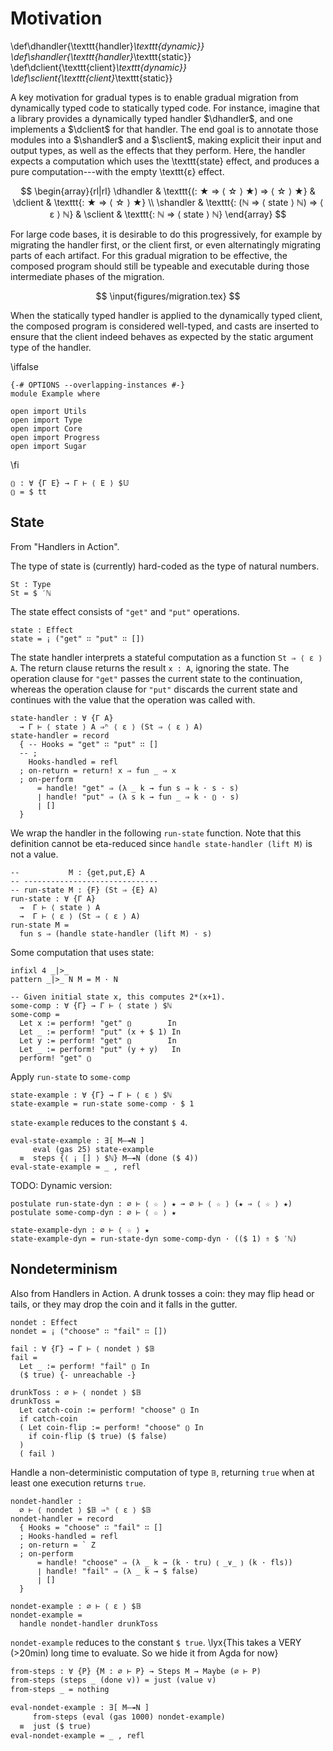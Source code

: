 # Motivation

\def\dhandler{\texttt{handler}_\texttt{dynamic}}
\def\shandler{\texttt{handler}_\texttt{static}}
\def\dclient{\texttt{client}_\texttt{dynamic}}
\def\sclient{\texttt{client}_\texttt{static}}

A key motivation for gradual types is to enable gradual migration
from dynamically typed code to statically typed code.
For instance, imagine that a library provides a dynamically typed
handler $\dhandler$, and one implements a $\dclient$ for that handler.
The end goal is to annotate those modules into a
$\shandler$ and a $\sclient$,
making explicit their input and output types, as well as the
effects that they perform. Here, the handler expects a computation
which uses the \texttt{state} effect, and produces a pure computation---with
the empty \texttt{ε} effect.

$$
\begin{array}{rl|rl}
  \dhandler & \texttt{(: ★ ⇒ ⟨ ☆ ⟩ ★) ⇒ ⟨ ☆ ⟩ ★} & \dclient & \texttt{: ★ ⇒ ⟨ ☆ ⟩ ★} \\
  \shandler & \texttt{: (ℕ ⇒ ⟨ state ⟩ ℕ) ⇒ ⟨ ε ⟩ ℕ} & \sclient & \texttt{: ℕ ⇒ ⟨ state ⟩ ℕ}
\end{array}
$$

For large code bases, it is desirable to do this progressively,
for example by migrating the handler first, or the client first,
or even alternatingly migrating parts of each artifact.
For this gradual migration to be effective, the composed program should still
be typeable and executable during those intermediate phases of the migration.

$$
\input{figures/migration.tex}
$$

When the statically typed handler is applied to the dynamically typed client,
the composed program is considered well-typed,
and casts are inserted to ensure that the client indeed behaves as expected by
the static argument type of the handler.

\iffalse

```
{-# OPTIONS --overlapping-instances #-}
module Example where

open import Utils
open import Type
open import Core
open import Progress
open import Sugar
```

\fi

```
⦅⦆ : ∀ {Γ E} → Γ ⊢ ⟨ E ⟩ $𝕌
⦅⦆ = $ tt
```

## State

From "Handlers in Action".

The type of state is (currently) hard-coded as the type of natural numbers.
```
St : Type
St = $ ′ℕ
```

The state effect consists of `"get"` and `"put"` operations.
```
state : Effect
state = ¡ ("get" ∷ "put" ∷ [])
```

The state handler interprets a stateful computation as a function `St ⇒ ⟨ ε ⟩ A`.
The return clause returns the result `x : A`, ignoring the state.
The operation clause for `"get"` passes the current state to the continuation,
whereas the operation clause for `"put"` discards the current state and continues with the
value that the operation was called with.
```
state-handler : ∀ {Γ A}
  → Γ ⊢ ⟨ state ⟩ A ⇒ʰ ⟨ ε ⟩ (St ⇒ ⟨ ε ⟩ A)
state-handler = record
  { -- Hooks = "get" ∷ "put" ∷ []
  -- ;
    Hooks-handled = refl
  ; on-return = return! x ⇒ fun _ ⇒ x
  ; on-perform
      = handle! "get" ⇒ (λ _ k → fun s ⇒ k · s · s)
      ∣ handle! "put" ⇒ (λ s k → fun _ ⇒ k · ⦅⦆ · s)
      ∣ []
  }
```

We wrap the handler in the following `run-state` function.
Note that this definition cannot be eta-reduced since
`handle state-handler (lift M)` is not a value.
```
--           M : {get,put,E} A
-- ------------------------------
-- run-state M : {F} (St ⇒ {E} A)
run-state : ∀ {Γ A}
  →  Γ ⊢ ⟨ state ⟩ A
  →  Γ ⊢ ⟨ ε ⟩ (St ⇒ ⟨ ε ⟩ A)
run-state M =
  fun s ⇒ (handle state-handler (lift M) · s)
```

Some computation that uses state:
```
infixl 4 _|>_
pattern _|>_ N M = M · N

-- Given initial state x, this computes 2*(x+1).
some-comp : ∀ {Γ} → Γ ⊢ ⟨ state ⟩ $ℕ
some-comp =
  Let x := perform! "get" ⦅⦆        In
  Let _ := perform! "put" (x + $ 1) In
  Let y := perform! "get" ⦅⦆        In
  Let _ := perform! "put" (y + y)   In
  perform! "get" ⦅⦆
```

Apply `run-state` to `some-comp`
```
state-example : ∀ {Γ} → Γ ⊢ ⟨ ε ⟩ $ℕ
state-example = run-state some-comp · $ 1
```

`state-example` reduces to the constant `$ 4`.
```
eval-state-example : ∃[ M—↠N ]
     eval (gas 25) state-example
  ≡  steps {⟨ ¡ [] ⟩ $ℕ} M—↠N (done ($ 4))
eval-state-example = _ , refl
```

TODO: Dynamic version:

```
postulate run-state-dyn : ∅ ⊢ ⟨ ☆ ⟩ ★ → ∅ ⊢ ⟨ ☆ ⟩ (★ ⇒ ⟨ ☆ ⟩ ★)
postulate some-comp-dyn : ∅ ⊢ ⟨ ☆ ⟩ ★

state-example-dyn : ∅ ⊢ ⟨ ☆ ⟩ ★
state-example-dyn = run-state-dyn some-comp-dyn · (($ 1) ⇑ $ ′ℕ)
```

## Nondeterminism

Also from Handlers in Action.
A drunk tosses a coin: they may flip head or tails, or they may drop the coin
and it falls in the gutter.
```
nondet : Effect
nondet = ¡ ("choose" ∷ "fail" ∷ [])

fail : ∀ {Γ} → Γ ⊢ ⟨ nondet ⟩ $𝔹
fail =
  Let _ := perform! "fail" ⦅⦆ In
  ($ true) {- unreachable -}

drunkToss : ∅ ⊢ ⟨ nondet ⟩ $𝔹
drunkToss =
  Let catch-coin := perform! "choose" ⦅⦆ In
  if catch-coin
  ( Let coin-flip := perform! "choose" ⦅⦆ In
    if coin-flip ($ true) ($ false)
  )
  ( fail )
```

Handle a non-deterministic computation of type `𝔹`,
returning `true` when at least one execution returns `true`.
```
nondet-handler :
  ∅ ⊢ ⟨ nondet ⟩ $𝔹 ⇒ʰ ⟨ ε ⟩ $𝔹
nondet-handler = record
  { Hooks = "choose" ∷ "fail" ∷ []
  ; Hooks-handled = refl
  ; on-return = ` Z
  ; on-perform
      = handle! "choose" ⇒ (λ _ k → (k · tru) ⦅ _∨_ ⦆ (k · fls))
      ∣ handle! "fail" ⇒ (λ _ k → $ false)
      ∣ []
  }
```

```
nondet-example : ∅ ⊢ ⟨ ε ⟩ $𝔹
nondet-example =
  handle nondet-handler drunkToss
```

`nondet-example` reduces to the constant `$ true`.
\lyx{This takes a VERY (>20min) long time to evaluate. So we hide it from Agda for now}
```txt
from-steps : ∀ {P} {M : ∅ ⊢ P} → Steps M → Maybe (∅ ⊢ P)
from-steps (steps _ (done v)) = just (value v)
from-steps _ = nothing

eval-nondet-example : ∃[ M—↠N ]
     from-steps (eval (gas 1000) nondet-example)
  ≡  just ($ true)
eval-nondet-example = _ , refl
```
